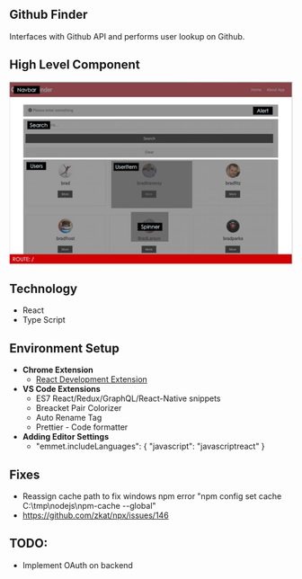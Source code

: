 ## Github Finder

Interfaces with Github API and performs user lookup on Github.

## High Level Component

![Overlay](https://github.com/sorapk/github-finder/blob/master/other/high-level-component.PNG)

## Technology

- React
- Type Script

## Environment Setup

- <strong>Chrome Extension</strong>
  - [React Development Extension](https://chrome.google.com/webstore/detail/react-developer-tools/fmkadmapgofadopljbjfkapdkoienihi?hl=en)
- <strong>VS Code Extensions</strong>
  - ES7 React/Redux/GraphQL/React-Native snippets
  - Breacket Pair Colorizer
  - Auto Rename Tag
  - Prettier - Code formatter
- <strong>Adding Editor Settings</strong>
  - "emmet.includeLanguages": {
    "javascript": "javascriptreact"
    }

## Fixes

- Reassign cache path to fix windows npm error "npm config set cache C:\tmp\nodejs\npm-cache --global"
- https://github.com/zkat/npx/issues/146

## TODO:

- Implement OAuth on backend
